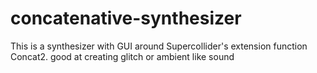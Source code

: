 # concatenative-synthesizer
This is a synthesizer with GUI around Supercollider's extension function Concat2.  good at creating glitch or ambient like sound
